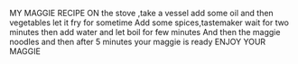 MY MAGGIE RECIPE
ON the stove ,take a vessel 
add  some oil and then vegetables let it fry for sometime
Add some spices,tastemaker wait for two minutes 
then add water and let boil for few minutes
And then  the maggie noodles 
and then after 5 minutes  your maggie is ready
       ENJOY YOUR MAGGIE